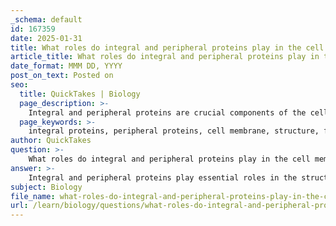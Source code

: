```yaml
---
_schema: default
id: 167359
date: 2025-01-31
title: What roles do integral and peripheral proteins play in the cell membrane?
article_title: What roles do integral and peripheral proteins play in the cell membrane?
date_format: MMM DD, YYYY
post_on_text: Posted on
seo:
  title: QuickTakes | Biology
  page_description: >-
    Integral and peripheral proteins are crucial components of the cell membrane, with integral proteins facilitating transport, communication, and enzymatic functions, while peripheral proteins provide structural support and aid in cell signaling and interactions.
  page_keywords: >-
    integral proteins, peripheral proteins, cell membrane, structure, function, transport, facilitated diffusion, active transport, communication, cellular signaling, enzymatic activity, structural support, cell signaling, cell-cell interactions, homeostasis
author: QuickTakes
question: >-
    What roles do integral and peripheral proteins play in the cell membrane?
answer: >-
    Integral and peripheral proteins play essential roles in the structure and function of the cell membrane, contributing to various cellular processes. Here’s a detailed overview of their roles:\n\n### Integral Proteins\n1. **Transport**: Integral proteins are embedded within the lipid bilayer and can function as channels or carriers. They facilitate the movement of ions and molecules across the membrane, enabling processes such as:\n   - **Facilitated Diffusion**: Allowing specific substances to pass through the membrane without the expenditure of energy.\n   - **Active Transport**: Using energy (often from ATP) to move substances against their concentration gradient.\n\n2. **Communication**: These proteins act as receptors for signaling molecules (like hormones), allowing the cell to respond to external stimuli. When a signaling molecule binds to an integral protein, it can trigger a cascade of cellular responses.\n\n3. **Enzymatic Activity**: Some integral proteins have enzymatic functions, catalyzing reactions that occur at the membrane surface. This can include processes like the breakdown of nutrients or the synthesis of signaling molecules.\n\n### Peripheral Proteins\n1. **Structural Support**: Peripheral proteins are attached to the exterior or interior surfaces of the lipid bilayer. They provide structural support to the membrane and help maintain its shape.\n\n2. **Facilitating Signaling**: These proteins often play a role in cell signaling by interacting with integral proteins or other signaling molecules. They can help relay signals from the outside of the cell to the inside, contributing to the cell's response to its environment.\n\n3. **Cell-Cell Interactions**: Peripheral proteins can also be involved in cell recognition and adhesion processes, helping cells to communicate and interact with one another. This is particularly important in tissues where cells need to adhere to each other.\n\n### Summary\nIn summary, integral proteins are primarily involved in transport, communication, and enzymatic activity due to their embedded nature within the membrane, while peripheral proteins provide structural support and facilitate signaling and cell interactions. The distinct structural characteristics of these proteins—integral proteins spanning the membrane and peripheral proteins associated with its surfaces—directly influence their specific functions, which are crucial for maintaining cellular homeostasis and facilitating interactions with the environment.
subject: Biology
file_name: what-roles-do-integral-and-peripheral-proteins-play-in-the-cell-membrane.md
url: /learn/biology/questions/what-roles-do-integral-and-peripheral-proteins-play-in-the-cell-membrane
---
```


&nbsp;